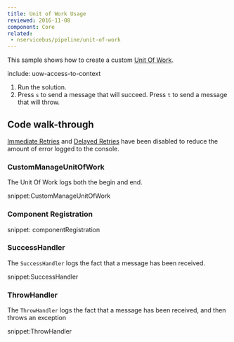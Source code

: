 ```yaml
---
title: Unit of Work Usage
reviewed: 2016-11-08
component: Core
related:
 - nservicebus/pipeline/unit-of-work
---
```



This sample shows how to create a custom [Unit Of Work](/nservicebus/pipeline/unit-of-work.md).

include: uow-access-to-context

 1. Run the solution.
 1. Press `s` to send a message that will succeed. Press `t` to send a message that will throw.


## Code walk-through

[Immediate Retries](/nservicebus/recoverability/configure-immediate-retries.md) and [Delayed Retries](/nservicebus/recoverability/configure-delayed-retries.md) have been disabled to reduce the amount of error logged to the console.


### CustomManageUnitOfWork

The Unit Of Work logs both the begin and end.


snippet:CustomManageUnitOfWork

### Component Registration

snippet: componentRegistration


### SuccessHandler

The `SuccessHandler` logs the fact that a message has been received.

snippet:SuccessHandler


### ThrowHandler

The `ThrowHandler` logs the fact that a message has been received, and then throws an exception

snippet:ThrowHandler
